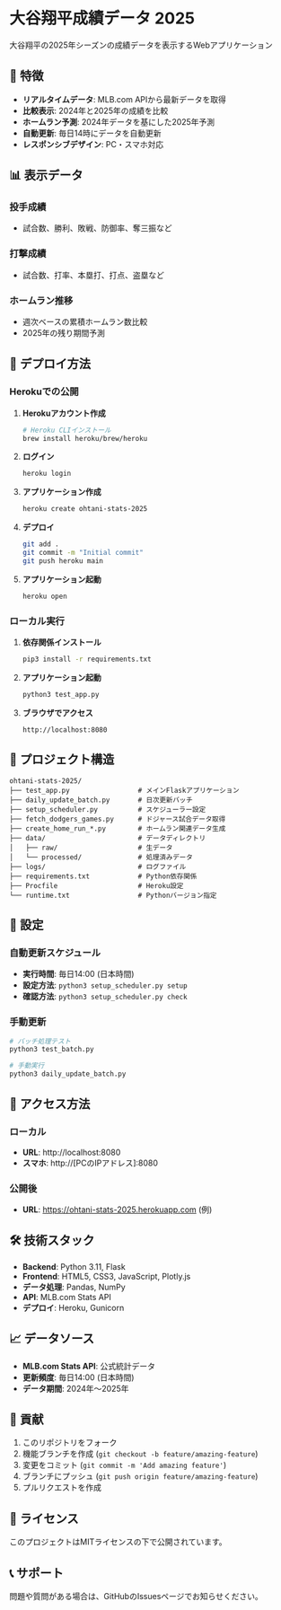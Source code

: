 # 大谷翔平成績データ 2025

大谷翔平の2025年シーズンの成績データを表示するWebアプリケーション

## 🌟 特徴

- **リアルタイムデータ**: MLB.com APIから最新データを取得
- **比較表示**: 2024年と2025年の成績を比較
- **ホームラン予測**: 2024年データを基にした2025年予測
- **自動更新**: 毎日14時にデータを自動更新
- **レスポンシブデザイン**: PC・スマホ対応

## 📊 表示データ

### 投手成績
- 試合数、勝利、敗戦、防御率、奪三振など

### 打撃成績  
- 試合数、打率、本塁打、打点、盗塁など

### ホームラン推移
- 週次ベースの累積ホームラン数比較
- 2025年の残り期間予測

## 🚀 デプロイ方法

### Herokuでの公開

1. **Herokuアカウント作成**
   ```bash
   # Heroku CLIインストール
   brew install heroku/brew/heroku
   ```

2. **ログイン**
   ```bash
   heroku login
   ```

3. **アプリケーション作成**
   ```bash
   heroku create ohtani-stats-2025
   ```

4. **デプロイ**
   ```bash
   git add .
   git commit -m "Initial commit"
   git push heroku main
   ```

5. **アプリケーション起動**
   ```bash
   heroku open
   ```

### ローカル実行

1. **依存関係インストール**
   ```bash
   pip3 install -r requirements.txt
   ```

2. **アプリケーション起動**
   ```bash
   python3 test_app.py
   ```

3. **ブラウザでアクセス**
   ```
   http://localhost:8080
   ```

## 📁 プロジェクト構造

```
ohtani-stats-2025/
├── test_app.py                 # メインFlaskアプリケーション
├── daily_update_batch.py       # 日次更新バッチ
├── setup_scheduler.py          # スケジューラー設定
├── fetch_dodgers_games.py      # ドジャース試合データ取得
├── create_home_run_*.py        # ホームラン関連データ生成
├── data/                       # データディレクトリ
│   ├── raw/                    # 生データ
│   └── processed/              # 処理済みデータ
├── logs/                       # ログファイル
├── requirements.txt            # Python依存関係
├── Procfile                    # Heroku設定
└── runtime.txt                 # Pythonバージョン指定
```

## 🔧 設定

### 自動更新スケジュール
- **実行時間**: 毎日14:00 (日本時間)
- **設定方法**: `python3 setup_scheduler.py setup`
- **確認方法**: `python3 setup_scheduler.py check`

### 手動更新
```bash
# バッチ処理テスト
python3 test_batch.py

# 手動実行
python3 daily_update_batch.py
```

## 📱 アクセス方法

### ローカル
- **URL**: http://localhost:8080
- **スマホ**: http://[PCのIPアドレス]:8080

### 公開後
- **URL**: https://ohtani-stats-2025.herokuapp.com (例)

## 🛠️ 技術スタック

- **Backend**: Python 3.11, Flask
- **Frontend**: HTML5, CSS3, JavaScript, Plotly.js
- **データ処理**: Pandas, NumPy
- **API**: MLB.com Stats API
- **デプロイ**: Heroku, Gunicorn

## 📈 データソース

- **MLB.com Stats API**: 公式統計データ
- **更新頻度**: 毎日14:00 (日本時間)
- **データ期間**: 2024年〜2025年

## 🤝 貢献

1. このリポジトリをフォーク
2. 機能ブランチを作成 (`git checkout -b feature/amazing-feature`)
3. 変更をコミット (`git commit -m 'Add amazing feature'`)
4. ブランチにプッシュ (`git push origin feature/amazing-feature`)
5. プルリクエストを作成

## 📄 ライセンス

このプロジェクトはMITライセンスの下で公開されています。

## 📞 サポート

問題や質問がある場合は、GitHubのIssuesページでお知らせください。
